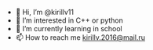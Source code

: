 - 👋 Hi, I’m @kirillv11
- 👀 I’m interested in C++ or python
- 🌱 I’m currently learning in school
- 📫 How to reach me kirillv.2016@mail.ru
